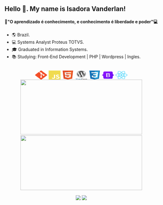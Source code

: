  ## Hello 👋.  My name is Isadora Vanderlan!
 
 ####  🧠"O aprendizado é conhecimento, e conhecimento é liberdade e poder"💻
  
- 🌎 Brazil.
- 💻 Systems Analyst Proteus TOTVS.
- 🎓 Graduated in Information Systems.
- :books: Studying:  Front-End Development | PHP | Wordpress | Ingles.

<div align="center"> 
 <div style="display: inline_block"><br>
  <img align="center" height="30" width="40" src="https://raw.githubusercontent.com/devicons/devicon/master/icons/git/git-original.svg">
  <img align="center" height="30" width="40" src="https://raw.githubusercontent.com/devicons/devicon/master/icons/javascript/javascript-plain.svg">
  <img align="center" height="30" width="40" src="https://raw.githubusercontent.com/devicons/devicon/master/icons/html5/html5-original.svg">  
  <img align="center" height="30" width="40" src="https://raw.githubusercontent.com/devicons/devicon/master/icons/wordpress/wordpress-original.svg">
  <img align="center" height="30" width="40" src="https://raw.githubusercontent.com/devicons/devicon/master/icons/css3/css3-original.svg">
  <img align="center" height="30" width="40" src="https://raw.githubusercontent.com/devicons/devicon/master/icons/bootstrap/bootstrap-original.svg">
  <img align="center" height="30" width="40" src="https://raw.githubusercontent.com/devicons/devicon/master/icons/react/react-original.svg">
</div>
 
  <div>
    <a href="https://github.com/IsadoraVanderlan">
    <img height="180em" width="400em" src="https://github-readme-stats.vercel.app/api/top-langs/?username=IsadoraVanderlan&layout=compact&langs_count=7&theme=radical"/>
    <img height="180em" width="400em" src="https://github-readme-stats.vercel.app/api?username=IsadoraVanderlan&show_icons=true&theme=radical&include_all_commits=true&count_private=true"/>
  </div>
   
  <a href="https://www.linkedin.com/in/isadoravanderlan"><img src="https://img.shields.io/badge/-LinkedIn-%230077B5?style=for-the-badge&logo=linkedin&logoColor=white"></a> 
  <a href = "mailto:vanderlansantos1991@gmail.com"><img src="https://img.shields.io/badge/-Gmail-%23333?style=for-the-badge&logo=gmail&logoColor=white"></a>


  

  




